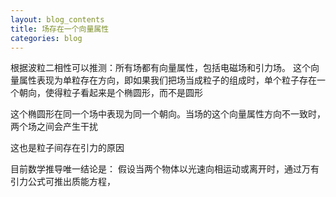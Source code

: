 ```yaml
---
layout: blog_contents
title: 场存在一个向量属性
categories: blog
---
```


根据波粒二相性可以推测：所有场都有向量属性，包括电磁场和引力场。
这个向量属性表现为单粒存在方向，即如果我们把场当成粒子的组成时，单个粒子存在一个朝向，使得粒子看起来是个椭圆形，而不是圆形

这个椭圆形在同一个场中表现为同一个朝向。当场的这个向量属性方向不一致时，两个场之间会产生干扰

这也是粒子间存在引力的原因

目前数学推导唯一结论是：
假设当两个物体以光速向相运动或离开时，通过万有引力公式可推出质能方程，


